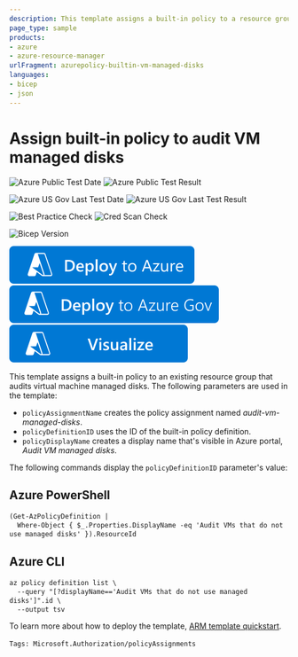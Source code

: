 ```yaml
---
description: This template assigns a built-in policy to a resource group scope to audit virtual machine (VM) managed disks.
page_type: sample
products:
- azure
- azure-resource-manager
urlFragment: azurepolicy-builtin-vm-managed-disks
languages:
- bicep
- json
---
```


# Assign built-in policy to audit VM managed disks

![Azure Public Test Date](https://azurequickstartsservice.blob.core.windows.net/badges/quickstarts/microsoft.authorization/azurepolicy-builtin-vm-managed-disks/PublicLastTestDate.svg)
![Azure Public Test Result](https://azurequickstartsservice.blob.core.windows.net/badges/quickstarts/microsoft.authorization/azurepolicy-builtin-vm-managed-disks/PublicDeployment.svg)

![Azure US Gov Last Test Date](https://azurequickstartsservice.blob.core.windows.net/badges/quickstarts/microsoft.authorization/azurepolicy-builtin-vm-managed-disks/FairfaxLastTestDate.svg)
![Azure US Gov Last Test Result](https://azurequickstartsservice.blob.core.windows.net/badges/quickstarts/microsoft.authorization/azurepolicy-builtin-vm-managed-disks/FairfaxDeployment.svg)

![Best Practice Check](https://azurequickstartsservice.blob.core.windows.net/badges/quickstarts/microsoft.authorization/azurepolicy-builtin-vm-managed-disks/BestPracticeResult.svg)
![Cred Scan Check](https://azurequickstartsservice.blob.core.windows.net/badges/quickstarts/microsoft.authorization/azurepolicy-builtin-vm-managed-disks/CredScanResult.svg)

![Bicep Version](https://azurequickstartsservice.blob.core.windows.net/badges/quickstarts/microsoft.authorization/azurepolicy-builtin-vm-managed-disks/BicepVersion.svg)

[![Deploy To Azure](https://raw.githubusercontent.com/Azure/azure-quickstart-templates/master/1-CONTRIBUTION-GUIDE/images/deploytoazure.svg?sanitize=true)](https://portal.azure.com/#create/Microsoft.Template/uri/https%3A%2F%2Fraw.githubusercontent.com%2FAzure%2Fazure-quickstart-templates%2Fmaster%2Fquickstarts%2Fmicrosoft.authorization%2Fazurepolicy-builtin-vm-managed-disks%2Fazuredeploy.json)
[![Deploy To Azure US Gov](https://raw.githubusercontent.com/Azure/azure-quickstart-templates/master/1-CONTRIBUTION-GUIDE/images/deploytoazuregov.svg?sanitize=true)](https://portal.azure.us/#create/Microsoft.Template/uri/https%3A%2F%2Fraw.githubusercontent.com%2FAzure%2Fazure-quickstart-templates%2Fmaster%2Fquickstarts%2Fmicrosoft.authorization%2Fazurepolicy-builtin-vm-managed-disks%2Fazuredeploy.json)
[![Visualize](https://raw.githubusercontent.com/Azure/azure-quickstart-templates/master/1-CONTRIBUTION-GUIDE/images/visualizebutton.svg?sanitize=true)](http://armviz.io/#/?load=https%3A%2F%2Fraw.githubusercontent.com%2FAzure%2Fazure-quickstart-templates%2Fmaster%2Fquickstarts%2Fmicrosoft.authorization%2Fazurepolicy-builtin-vm-managed-disks%2Fazuredeploy.json)

This template assigns a built-in policy to an existing resource group that audits virtual machine managed disks. The following parameters are used in the template:

- `policyAssignmentName` creates the policy assignment named _audit-vm-managed-disks_.
- `policyDefinitionID` uses the ID of the built-in policy definition.
- `policyDisplayName` creates a display name that's visible in Azure portal, _Audit VM managed disks_.

The following commands display the `policyDefinitionID` parameter's value:

## Azure PowerShell

```
(Get-AzPolicyDefinition |
  Where-Object { $_.Properties.DisplayName -eq 'Audit VMs that do not use managed disks' }).ResourceId
```

## Azure CLI

```
az policy definition list \
  --query "[?displayName=='Audit VMs that do not use managed disks']".id \
  --output tsv
```

To learn more about how to deploy the template, [ARM template quickstart](https://learn.microsoft.com/azure/governance/policy/assign-policy-template).

`Tags: Microsoft.Authorization/policyAssignments`
